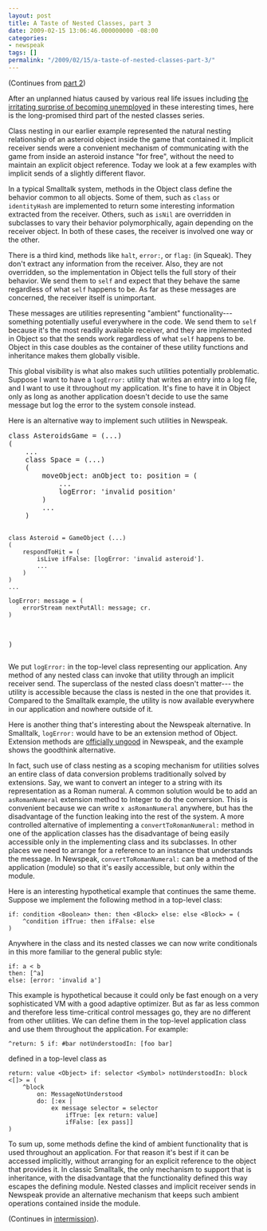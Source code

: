 ```yaml
---
layout: post
title: A Taste of Nested Classes, part 3
date: 2009-02-15 13:06:46.000000000 -08:00
categories:
- newspeak
tags: []
permalink: "/2009/02/15/a-taste-of-nested-classes-part-3/"
---
```

(Continues from [part 2](/3plus4/2008/12/07/a-taste-of-nested-classes-part-2/))

<p>After an unplanned hiatus caused by various real life issues including <a href="http://gbracha.blogspot.com/2008/11/we-have-good-news-and-we-have-bad-news.html">the irritating surprise of becoming unemployed</a> in these interesting times, here is the long-promised third part of the nested classes series.</p>
<p>Class nesting in our earlier example represented the natural nesting relationship of an asteroid object inside the game that contained it. Implicit receiver sends were a convenient mechanism of communicating with the game from inside an asteroid instance "for free", without the need to maintain an explicit object reference. Today we look at a few examples with implicit sends of a slightly different flavor. </p>
<p>In a typical Smalltalk system, methods in the Object class define the behavior common to all objects. Some of them, such as <code>class</code> or <code>identityHash</code> are implemented to return some interesting information extracted from the receiver. Others, such as <code>isNil</code> are overridden in subclasses to vary their behavior polymorphically, again depending on the receiver object. In both of these cases, the receiver is involved one way or the other.</p>
<p>There is a third kind, methods like <code>halt</code>, <code>error:</code>, or <code>flag:</code> (in Squeak). They don't extract any information from the receiver. Also, they are not overridden, so the implementation in Object tells the full story of their behavior. We send them to <code>self</code> and expect that they behave the same regardless of what <code>self</code> happens to be. As far as these messages are concerned, the receiver itself is unimportant.</p>
<p>These messages are utilities representing "ambient" functionality---something potentially useful everywhere in the code. We send them to <code>self</code> because it's the most readily available receiver, and they are implemented in Object so that the sends work regardless of what <code>self</code> happens to be. Object in this case doubles as the container of these utility functions and inheritance makes them globally visible.</p>
<p>This global visibility is what also makes such utilities potentially problematic. Suppose I want to have a <code>logError:</code> utility that writes an entry into a log file, and I want to use it throughout my application. It's fine to have it in Object only as long as another application doesn't decide to use the same message but log the error to the system console instead.</p>
<p>Here is an alternative way to implement such utilities in Newspeak.</p>
<pre class="smalltalk">
class AsteroidsGame = (...)
(
    ...
    class Space = (...)
    (
        moveObject: anObject to: position = (
            ...
            logError: 'invalid position'
        )
        ...
    )

    class Asteroid = GameObject (...)
    (
        respondToHit = (
            isLive ifFalse: [logError: 'invalid asteroid'].
            ...
        )
    )
    ...

    logError: message = (
        errorStream nextPutAll: message; cr.
    )
)
</pre>
<p>We put <code>logError:</code> in the top-level class representing our application. Any method of any nested class can invoke that utility through an implicit receiver send. The superclass of the nested class doesn't matter---
the utility is accessible because the class is nested in the one that provides it. Compared to the Smalltalk example, the utility is now available everywhere in our application and nowhere outside of it.</p>

Here is another thing that's interesting about the Newspeak alternative. In Smalltalk, `logError:` would have to be an extension method of Object. Extension methods are [officially ungood](http://gbracha.blogspot.com/2008/03/monkey-patching.html) in Newspeak, and the example shows the goodthink alternative.

In fact, such use of class nesting as a scoping mechanism for utilities solves an entire class of data conversion problems traditionally solved by extensions. Say, we want to convert an integer to a string with its representation as a Roman numeral. A common solution would be to add an `asRomanNumeral` extension method to Integer to do the conversion. This is convenient because we can write `x asRomanNumeral` anywhere, but has the disadvantage of the function leaking into the rest of the system. A more controlled alternative of implementing a `convertToRomanNumeral:` method in one of the application classes has the disadvantage of being easily accessible only in the implementing class and its subclasses. In other places we need to arrange for a reference to an instance that understands the message. In Newspeak, `convertToRomanNumeral:` can be a method of the application (module) so that it's easily accessible, but only within the module.

Here is an interesting hypothetical example that continues the same theme. Suppose we implement the following method in a top-level class:

```
if: condition <Boolean> then: then <Block> else: else <Block> = (
    ^condition ifTrue: then ifFalse: else
)
```

Anywhere in the class and its nested classes we can now write conditionals in this more familiar to the general public style:

```
if: a < b
then: [^a]
else: [error: 'invalid a']
```

This example is hypothetical because it could only be fast enough on a very sophisticated VM with a good adaptive optimizer. But as far as less common and therefore less time-critical control messages go, they are no different from other utilities. We can define them in the top-level application class and use them throughout the application. For example:

```
^return: 5 if: #bar notUnderstoodIn: [foo bar]
```

defined in a top-level class as

```
return: value <Object> if: selector <Symbol> notUnderstoodIn: block <[]> = (
    ^block
        on: MessageNotUnderstood
        do: [:ex |
            ex message selector = selector
                ifTrue: [ex return: value]
                ifFalse: [ex pass]]
)
```

To sum up, some methods define the kind of ambient functionality that is used throughout an application. For that reason it's best if it can be accessed implicitly, without arranging for an explicit reference to the object that provides it. In classic Smalltalk, the only mechanism to support that is inheritance, with the disadvantage that the functionality defined this way escapes the defining module. Nested classes and implicit receiver sends in Newspeak provide an alternative mechanism that keeps such ambient operations contained inside the module.

(Continues in [intermission](/3plus4/2009/02/22/a-taste-of-nested-classes-intermission/)).

